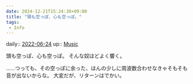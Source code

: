 ```yaml
---
date: 2024-12-21T15:24:30+09:00
title: "頭も空っぽ、心も空っぽ。"
tags:
 - Info
---
```


daily:: [2022-06-24](Daily_Note/2022-06-24.md)
up:: [Music](Bar/Novel/Topics/Music.md)

頭も空っぽ、心も空っぽ。
そんな奴ほどよく響く。

......つっても、その空っぽに余った、ほんの少しに周波数合わせなきゃそもそも音が出ないからな。
大変だが、リターンはでかい。